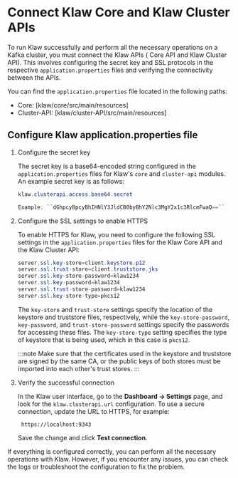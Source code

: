 # Connect Klaw Core and Klaw Cluster APIs

To run Klaw successfully and perform all the necessary operations on a Kafka cluster, you must connect the Klaw APIs (
Core API and Klaw Cluster API). This involves configuring the secret key and SSL protocols in the
respective `application.properties` files and verifying the connectivity between the APIs.

You can find the `application.properties` file located in the following paths:

- Core: [klaw/core/src/main/resources]
- Cluster-API: [klaw/cluster-API/src/main/resources]

## Configure Klaw application.properties file

1.  Configure the secret key

    The secret key is a base64-encoded string configured in the
    `application.properties` files for Klaw's `core` and `cluster-api`
    modules. An example secret key is as follows:

    ```java
    klaw.clusterapi.access.base64.secret

    Example: ``dGhpcyBpcyBhIHNlY3JldCB0byBhY2Nlc3MgY2x1c3RlcmFwaQ==``
    ```

2.  Configure the SSL settings to enable HTTPS

    To enable HTTPS for Klaw, you need to configure the following SSL settings in the `application.properties` files for
    the Klaw Core API and the Klaw Cluster API:

    ```java
    server.ssl.key-store=client.keystore.p12
    server.ssl.trust-store=client.truststore.jks
    server.ssl.key-store-password=klaw1234
    server.ssl.key-password=klaw1234
    server.ssl.trust-store-password=klaw1234
    server.ssl.key-store-type=pkcs12
    ```

    The `key-store` and `trust-store` settings specify the location of
    the keystore and truststore files, respectively, while the
    `key-store-password`, `key-password`, and `trust-store-password`
    settings specify the passwords for accessing these files. The
    `key-store-type` setting specifies the type of keystore that is
    being used, which in this case is `pkcs12`.

    :::note
    Make sure that the certificates used in the keystore and truststore
    are signed by the same CA, or the public keys of both stores must be
    imported into each other's trust stores.
    :::

3.  Verify the successful connection

    In the Klaw user interface, go to the **Dashboard -\> Settings**
    page, and look for the `klaw.clusterapi.url` configuration. To use a
    secure connection, update the URL to HTTPS, for example:

         https://localhost:9343

    Save the change and click **Test connection**.

If everything is configured correctly, you can perform all the necessary operations with Klaw. However, if you encounter
any issues, you can check the logs or troubleshoot the configuration to fix the problem.
